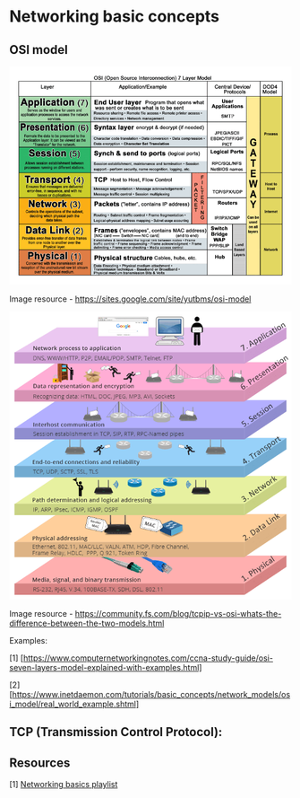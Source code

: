 # Networking basic concepts

## OSI model

![OSI_model_1](/img/osi-model.png)

Image resource - https://sites.google.com/site/yutbms/osi-model

![OSI_model_2](/img/seven-layers-of-OSI-model.png)

Image resource - https://community.fs.com/blog/tcpip-vs-osi-whats-the-difference-between-the-two-models.html

Examples:

[1] [https://www.computernetworkingnotes.com/ccna-study-guide/osi-seven-layers-model-explained-with-examples.html]

[2] [https://www.inetdaemon.com/tutorials/basic_concepts/network_models/osi_model/real_world_example.shtml]

## TCP (Transmission Control Protocol):

## Resources

[1] [Networking basics playlist](https://www.youtube.com/playlist?list=PLcnJIHtHiTA0C9UXgU2C6eTQMVFzSlIdP)